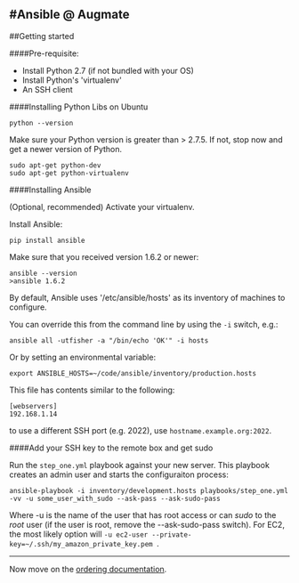 #Ansible @ Augmate
------

##Getting started

####Pre-requisite:

- Install Python 2.7 (if not bundled with your OS)
- Install Python's 'virtualenv'
- An SSH client


####Installing Python Libs on Ubuntu


	python --version
	
Make sure your Python version is greater than > 2.7.5.  If not, stop now and get a newer version of Python.
	
	sudo apt-get python-dev
	sudo apt-get python-virtualenv


####Installing Ansible

(Optional, recommended) Activate your virtualenv.

Install Ansible:

	pip install ansible

Make sure that you received version 1.6.2 or newer:

	ansible --version
	>ansible 1.6.2


By default, Ansible uses '/etc/ansible/hosts' as its inventory of machines to configure.

You can override this from the command line by using the `-i` switch, e.g.:

	ansible all -utfisher -a "/bin/echo 'OK'" -i hosts

Or by setting an environmental variable:

	export ANSIBLE_HOSTS=~/code/ansible/inventory/production.hosts


This file has contents similar to the following:

	[webservers]
	192.168.1.14


to use a different SSH port (e.g. 2022), use `hostname.example.org:2022`.


####Add your SSH key to the remote box and get sudo

Run the `step_one.yml` playbook against your new server.  This playbook creates an admin user and starts the configuraiton process:

	ansible-playbook -i inventory/development.hosts playbooks/step_one.yml -vv -u some_user_with_sudo --ask-pass --ask-sudo-pass

Where -u is the name of the user that has root access or can _sudo_ to the _root_ user (if the user is root, remove the --ask-sudo-pass switch).  For EC2, the most likely option will `-u ec2-user --private-key=~/.ssh/my_amazon_private_key.pem `.

----

Now move on the [ordering documentation](doc/Ordering.md).
